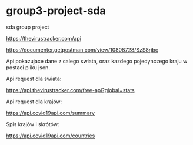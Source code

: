 # group3-project-sda
sda group project

https://thevirustracker.com/api

https://documenter.getpostman.com/view/10808728/SzS8rjbc

Api pokazujace dane z calego swiata, oraz kazdego pojedynczego kraju w postaci pliku json.

Api request dla swiata:

https://api.thevirustracker.com/free-api?global=stats

Api request dla krajów:

https://api.covid19api.com/summary

Spis krajów i skrótów:

https://api.covid19api.com/countries
